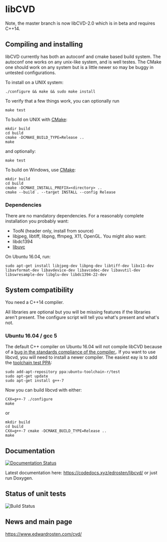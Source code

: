 # libCVD

Note, the master branch is now libCVD-2.0 which is in beta and requires C++14.

## Compiling and installing

libCVD currently has both an autoconf and cmake based build system. The
autoconf one works on any unix-like system, and is well testes. The CMake
one should work on any system but is a little newer so may be buggy in 
untested configurations.

To install on a UNIX system:

    ./configure && make && sudo make install

To verify that a few things work, you can optionally run

    make test

To build on UNIX with [CMake](https://cmake.org/):
    
	mkdir build
	cd build
	cmake -DCMAKE_BUILD_TYPE=Release .. 
	make 

and optionally:

    make test

To build on Windows, use [CMake](https://cmake.org/):

    mkdir build
    cd build
    cmake -DCMAKE_INSTALL_PREFIX=<directory> ..
    cmake --build . --target INSTALL --config Release

### Dependencies

There are no mandatory dependencies. For a reasonably complete installation you probably want:
* TooN (header only, install from source)
* libjpeg, libtiff, libpng, ffmpeg, X11, OpenGL. 
You might also want:
* libdc1394
* [libuvc](https://github.com/ktossell/libuvc)



On Ubuntu 16.04, run:
```
sudo apt-get install libjpeg-dev libpng-dev libtiff-dev libx11-dev libavformat-dev libavdevice-dev libavcodec-dev libavutil-dev libswresample-dev libglu-dev libdc1394-22-dev
```

## System compatibility

You need a C++14 compiler. 

All libraries are optional but you will be missing features if the libraries
aren't present. The configure script will tell you what's present and what's
not.

### Ubuntu 16.04 / gcc 5

The default C++ compiler on Ubuntu 16.04 will not compile libCVD because of
a [bug in the standards compliance of the compiler.](https://stackoverflow.com/questions/34280729/throw-in-constexpr-function). If you want to use libcvd,
you will need to install a newer compiler. The easiest eay is to add the
[toolchain test PPA](https://launchpad.net/~ubuntu-toolchain-r/+archive/ubuntu/test):

    sudo add-apt-repository ppa:ubuntu-toolchain-r/test
    sudo apt-get update
    sudo apt-get install g++-7

Now you can build libcvd with either:

    CXX=g++-7 ./configure
	make
or

    mkdir build 
	cd build
    CXX=g++-7 cmake -DCMAKE_BUILD_TYPE=Release .. 
	make 


## Documentation

[![Documentation Status](https://codedocs.xyz/edrosten/libcvd.svg)](https://codedocs.xyz/edrosten/libcvd/)

Latest documentation here: https://codedocs.xyz/edrosten/libcvd/ or just run Doxygen.

## Status of unit tests
![Build Status](https://circleci.com/gh/edrosten/libcvd.svg?style=shield&circle-token=db58907af52b26d11f2c4f5de2ff3b1a59543ddc)


## News and main page

https://www.edwardrosten.com/cvd/

